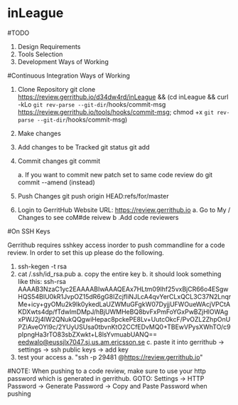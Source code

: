 # inLeague

#TODO
1. Design Requirements
2. Tools Selection
3. Development Ways of Working

#Continuous Integration Ways of Working

1. Clone Repository
    git clone https://review.gerrithub.io/d34dw4rd/inLeague && (cd inLeague && curl -kLo `git rev-parse --git-dir`/hooks/commit-msg https://review.gerrithub.io/tools/hooks/commit-msg; chmod +x `git rev-parse --git-dir`/hooks/commit-msg)

2. Make changes

3. Add changes to be Tracked
    git status
    git add

4. Commit changes
    git commit

    a. If you want to commit new patch set to same code review do
    git commit --amend (instead)

5. Push Changes
    git push origin HEAD:refs/for/master

6. Login to GerritHub 
    Website URL: https://review.gerrithub.io
    a. Go to My / Changes to see coM#de reivew
    b .Add code reviewers

#On SSH Keys

Gerrithub requires sshkey access inorder to push commandline for a code review. In order to set this up please do the following.
1. ssh-kegen -t rsa
2. cat /.ssh/id_rsa.pub
    a. copy the entire key
    b. it should look something like this:
    ssh-rsa AAAAB3NzaC1yc2EAAAABIwAAAQEAx7HLtm09Ihf25vxBjCR66o4ESgwHQS54BIU0kR1JvpOZ15dR6gG8IZcjfliNJLcA4qvYerCLxQCL3C37N2LnqrMe+icy+gyOMu2k9lk0ykedLaUZWMuGFgkW07DyjjUFWOueWAcjVPCtAKDXwts4dp/fTdwlmDMpJ/hBjUWMHeBQ8bvFxPmFoYGxPwBZjHlOWAgxPWJ2j4lW2QNukQQgwiHepac8pckePE8Lv+UutcOkcF/PvOZL2ZhpOnUPZiAveOYl9c/2YUyUSUsa0tbvnKtO2CCfEDvMQ0+TBEwVPysXWhTO/c9pIpngHa3rTO83sbZXwkt+L8lsYvmuabUANQ== eedwalo@eussjlx7047.sj.us.am.ericsson.se
    c. paste it into gerrithub -> settings -> ssh public keys -> add key
3. test your access 
    a. "ssh -p 29481 <username>@https://review.gerrithub.io"


#NOTE: When pushing to a code review, make sure to use your http password which is generated in gerrithub. GOTO: Settings -> HTTP Password -> Generate Password -> Copy and Paste Password when pushing


